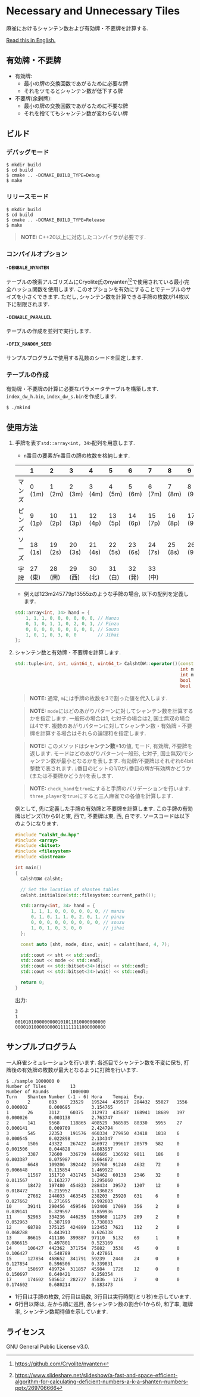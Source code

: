 # Necessary and Unnecessary Tiles

麻雀におけるシャンテン数および有効牌・不要牌を計算する.

[Read this in English.](README.md)

## 有効牌・不要牌

- 有効牌:
  - 最小の牌の交換回数であがるために必要な牌
  - それをツモるとシャンテン数が低下する牌
- 不要牌(余剰牌):
  - 最小の牌の交換回数であがるために不要な牌
  - それを捨ててもシャンテン数が変わらない牌

## ビルド

### デバッグモード

```
$ mkdir build
$ cd build
$ cmake .. -DCMAKE_BUILD_TYPE=Debug
$ make
```

### リリースモード

```
$ mkdir build
$ cd build
$ cmake .. -DCMAKE_BUILD_TYPE=Release
$ make
```
> **NOTE:** C++20以上に対応したコンパイラが必要です.

### コンパイルオプション

#### `-DENBALE_NYANTEN`

テーブルの検索アルゴリズムにCryolite氏のnyanten[^1][^2]で使用されている最小完全ハッシュ関数を使用します. このオプションを有効にすることでテーブルのサイズを小さくできます. ただし, シャンテン数を計算できる手牌の枚数が14枚以下に制限されます.

[^1]: https://github.com/Cryolite/nyanten
[^2]: https://www.slideshare.net/slideshow/a-fast-and-space-efficient-algorithm-for-calculating-deficient-numbers-a-k-a-shanten-numbers-pptx/269706666

#### `-DENABLE_PARALLEL`

テーブルの作成を並列で実行します.

#### `-DFIX_RANDOM_SEED`

サンプルプログラムで使用する乱数のシードを固定します.

### テーブルの作成

有効牌・不要牌の計算に必要なパラメータテーブルを構築します. `index_dw_h.bin`, `index_dw_s.bin`を作成します.

```
$ ./mkind
```

## 使用方法

1. 手牌を表す`std::array<int, 34>`配列を用意します.
   - `n`番目の要素が`n`番目の牌の枚数を格納します.

   |        | 1       | 2       | 3       | 4       | 5       | 6       | 7       | 8       | 9       |
   | :----- | :------ | :------ | :------ | :------ | :------ | :------ | :------ | :------ | :------ |
   | マンズ | 0 (1m)  | 1 (2m)  | 2 (3m)  | 3 (4m)  | 4 (5m)  | 5 (6m)  | 6 (7m)  | 7 (8m)  | 8 (9m)  |
   | ピンズ | 9 (1p)  | 10 (2p) | 11 (3p) | 12 (4p) | 13 (5p) | 14 (6p) | 15 (7p) | 16 (8p) | 17 (9p) |
   | ソーズ | 18 (1s) | 19 (2s) | 20 (3s) | 21 (4s) | 22 (5s) | 23 (6s) | 24 (7s) | 25 (8s) | 26 (9s) |
   | 字牌   | 27 (東) | 28 (南) | 29 (西) | 30 (北) | 31 (白) | 32 (発) | 33 (中) |         |         |

   - 例えば123m245779p13555zのような手牌の場合, 以下の配列を定義します.

   ```cpp
   std::array<int, 34> hand = {
       1, 1, 1, 0, 0, 0, 0, 0, 0, // Manzu
       0, 1, 0, 1, 1, 0, 2, 0, 1, // Pinzu
       0, 0, 0, 0, 0, 0, 0, 0, 0, // Souzu
       1, 0, 1, 0, 3, 0, 0        // Jihai
   };
   ```

1. シャンテン数と有効牌・不要牌を計算します.
    ```cpp
    std::tuple<int, int, uint64_t, uint64_t> CalshtDW::operator()(const std::array<int, 34>& t,
                                                                  int m,
                                                                  int mode,
                                                                  bool check_hand = false,
                                                                  bool three_player = false) const
    ```

    > **NOTE:** 通常, `m`には手牌の枚数を3で割った値を代入します.

    > **NOTE:** `mode`にはどのあがりパターンに対してシャンテン数を計算するかを指定します. 一般形の場合は1, 七対子の場合は2, 国士無双の場合は4です. 複数のあがりパターンに対してシャンテン数・有効牌・不要牌を計算する場合はそれらの論理和を指定します.

    > **NOTE:** このメソッドは**シャンテン数+1**の値, モード, 有効牌, 不要牌を返します. モードはどのあがりパターン(一般形, 七対子, 国士無双)でシャンテン数が最小となるかを表します. 有効牌/不要牌はそれぞれ64bit整数で表されます. `i`番目のビットの1/0が`i`番目の牌が有効牌かどうか(または不要牌かどうか)を表します.

    > **NOTE:** `check_hand`を`true`にすると手牌のバリデーションを行います. `three_player`を`true`にすると三人麻雀での各値を計算します.

    例として, 先に定義した手牌の有効牌と不要牌を計算します. この手牌の有効牌はピンズ(1から9)と東, 西で, 不要牌は東, 西, 白です. ソースコードは以下のようになります.

    ```cpp
    #include "calsht_dw.hpp"
    #include <array>
    #include <bitset>
    #include <filesystem>
    #include <iostream>

    int main()
    {
      CalshtDW calsht;

      // Set the location of shanten tables
      calsht.initialize(std::filesystem::current_path());

      std::array<int, 34> hand = {
          1, 1, 1, 0, 0, 0, 0, 0, 0, // manzu
          0, 1, 0, 1, 1, 0, 2, 0, 1, // pinzu
          0, 0, 0, 0, 0, 0, 0, 0, 0, // souzu
          1, 0, 1, 0, 3, 0, 0        // jihai
      };

      const auto [sht, mode, disc, wait] = calsht(hand, 4, 7);

      std::cout << sht << std::endl;
      std::cout << mode << std::endl;
      std::cout << std::bitset<34>(disc) << std::endl;
      std::cout << std::bitset<34>(wait) << std::endl;

      return 0;
    }
    ```
    出力:
    ```
    3
    1
    0010101000000000101011010000000000
    0000101000000000111111111000000000
    ```

## サンプルプログラム

一人麻雀シミュレーションを行います. 各巡目でシャンテン数を不変に保ち, 打牌後の有効牌の枚数が最大となるように打牌を行います.

```
$ ./sample 1000000 0
Number of Tiles         13
Number of Rounds        1000000
Turn    Shanten Number (-1 - 6) Hora    Tempai  Exp.
0       2       693     23529   195244  439517  284432  55027   1556    0.000002        0.000695        3.154765
1       26      3112    60375   312973  435687  168941  18689   197     0.000026        0.003138        2.763747
2       141     9568    118865  408529  368585  88330   5955    27      0.000141        0.009709        2.424794
3       545     22353   191576  460334  279950  43418   1818    6       0.000545        0.022898        2.134347
4       1506    43322   267422  466972  199617  20579   582     0       0.001506        0.044828        1.883937
5       3387    72600   336739  440685  136592  9811    186     0       0.003387        0.075987        1.664672
6       6648    109206  392442  395760  91240   4632    72      0       0.006648        0.115854        1.469922
7       11567   151710  431745  342462  60138   2346    32      0       0.011567        0.163277        1.295060
8       18472   197480  454823  288434  39572   1207    12      0       0.018472        0.215952        1.136823
9       27662   244033  463545  238203  25920   631     6       0       0.027662        0.271695        0.992603
10      39141   290456  459546  193400  17099   356     2       0       0.039141        0.329597        0.859936
11      52963   334236  446255  155060  11275   209     2       0       0.052963        0.387199        0.738083
12      68788   375125  424899  123453  7621    112     2       0       0.068788        0.443913        0.626338
13      86615   411186  399887  97110   5132    69      1       0       0.086615        0.497801        0.523169
14      106427  442362  371754  75882   3530    45      0       0       0.106427        0.548789        0.427861
15      127854  468652  341791  59239   2440    24      0       0       0.127854        0.596506        0.339831
16      150697  489724  311857  45984   1726    12      0       0       0.150697        0.640421        0.258354
17      174602  505612  282727  35836   1216    7       0       0       0.174602        0.680214        0.183473
```

- 1行目は手牌の枚数, 2行目は局数, 3行目は実行時間(ミリ秒)を示しています.
- 6行目以降は, 左から順に巡目, 各シャンテン数の割合(-1から6), 和了率, 聴牌率, シャンテン数期待値を示しています.

## ライセンス

GNU General Public License v3.0.
